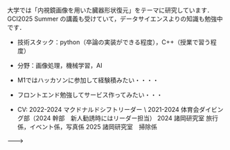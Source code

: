 大学では「内視鏡画像を用いた臓器形状復元」をテーマに研究しています．
GCI2025 Summer の講義も受けていて，データサイエンスよりの知識も勉強中です．

- 技術スタック：python（卒論の実装ができる程度），C++（授業で習う程度）
- 分野：画像処理，機械学習，AI

- M1ではハッカソンに参加して経験積みたい・・・・
- フロントエンド勉強してサービス作ってみたい・・・
- CV: 2022-2024 マクドナルドシフトリーダー \\ 2021-2024 体育会ダイビング部（2024 幹部　新人勧誘時にはリーダー担当）  2024 諸岡研究室 旅行係，イベント係，写真係  2025 諸岡研究室　掃除係

--->
